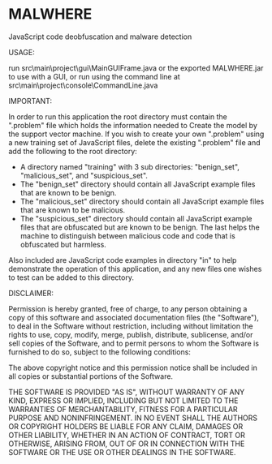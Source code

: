MALWHERE
========

JavaScript code deobfuscation and malware detection


USAGE: 

run src\main\project\gui\MainGUIFrame.java or the exported MALWHERE.jar to use with a GUI, 
or run using the command line at src\main\project\console\CommandLine.java


IMPORTANT:

In order to run this application the root directory must contain the ".problem" file which holds the information needed to
Create the model by the support vector machine. If you wish to create your own ".problem" using a new training set of
JavaScript files, delete the existing ".problem" file and add the following to the root directory:
- A directory named "training" with 3 sub directories: "benign_set", "malicious_set", and "suspicious_set".
- The "benign_set" directory should contain all JavaScript example files that are known to be benign.
- The "malicious_set" directory should contain all JavaScript example files that are known to be malicious.
- The "suspicious_set" directory should contain all JavaScript example files that are obfuscated but are known to be benign.
The last helps the machine to distinguish between malicious code and code that is obfuscated but harmless.

Also included are JavaScript code examples in directory "in" to help demonstrate the operation of this application, and any new files one wishes to test can be added to this directory. 


DISCLAIMER:

Permission is hereby granted, free of charge, to any person obtaining a copy
of this software and associated documentation files (the "Software"), to deal
in the Software without restriction, including without limitation the rights
to use, copy, modify, merge, publish, distribute, sublicense, and/or sell
copies of the Software, and to permit persons to whom the Software is
furnished to do so, subject to the following conditions:

The above copyright notice and this permission notice shall be included in all
copies or substantial portions of the Software.

THE SOFTWARE IS PROVIDED "AS IS", WITHOUT WARRANTY OF ANY KIND, EXPRESS OR
IMPLIED, INCLUDING BUT NOT LIMITED TO THE WARRANTIES OF MERCHANTABILITY,
FITNESS FOR A PARTICULAR PURPOSE AND NONINFRINGEMENT. IN NO EVENT SHALL THE
AUTHORS OR COPYRIGHT HOLDERS BE LIABLE FOR ANY CLAIM, DAMAGES OR OTHER
LIABILITY, WHETHER IN AN ACTION OF CONTRACT, TORT OR OTHERWISE, ARISING FROM,
OUT OF OR IN CONNECTION WITH THE SOFTWARE OR THE USE OR OTHER DEALINGS IN THE
SOFTWARE.
